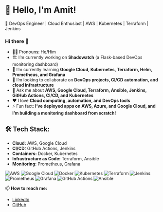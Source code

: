 # 👋 Hello, I'm Amit!

🚀 DevOps Engineer | Cloud Enthusiast | AWS | Kubernetes | Terraform | Jenkins

### Hi there 👋  

- 🧑‍🚀 Pronouns: He/Him  
- 🏗️ I’m currently working on **Shadowatch** (a Flask-based DevOps monitoring dashboard)  
- 🌱 I’m currently learning **Google Cloud, Kubernetes, Terraform, Helm, Prometheus, and Grafana**  
- 🤝 I’m looking to collaborate on **DevOps projects, CI/CD automation, and cloud infrastructure**  
- 💬 Ask me about **AWS, Google Cloud, Terraform, Ansible, Jenkins, GitHub Actions, CI/CD, and Kubernetes**  
- ❤️ I love **Cloud computing, automation, and DevOps tools**  
- ⚡ Fun fact: **I’ve deployed apps on AWS, Azure, and Google Cloud, and I’m building a monitoring dashboard from scratch!**  

## 🛠 Tech Stack:
- **Cloud:** AWS, Google Cloud
- **CI/CD:** GitHub Actions, Jenkins
- **Containers:** Docker, Kubernetes
- **Infrastructure as Code:** Terraform, Ansible
- **Monitoring:** Prometheus, Grafana


![AWS](https://img.shields.io/badge/AWS-232F3E?style=flat&logo=amazonaws&logoColor=white)
![Google Cloud](https://img.shields.io/badge/Google%20Cloud-4285F4?style=flat&logo=google-cloud&logoColor=white)
![Docker](https://img.shields.io/badge/Docker-2496ED?style=flat&logo=docker&logoColor=white)
![Kubernetes](https://img.shields.io/badge/Kubernetes-326CE5?style=flat&logo=kubernetes&logoColor=white)
![Terraform](https://img.shields.io/badge/Terraform-623CE4?style=flat&logo=terraform&logoColor=white)
![Jenkins](https://img.shields.io/badge/Jenkins-D24939?style=flat&logo=jenkins&logoColor=white)
![Prometheus](https://img.shields.io/badge/Prometheus-E6522C?style=flat&logo=prometheus&logoColor=white)
![Grafana](https://img.shields.io/badge/Grafana-F46800?style=flat&logo=grafana&logoColor=white)
![GitHub Actions](https://img.shields.io/badge/GitHub_Actions-2088FF?style=flat&logo=github-actions&logoColor=white)
![Ansible](https://img.shields.io/badge/Ansible-EE0000?style=flat&logo=ansible&logoColor=white)


📫 **How to reach me:**
- [LinkedIn](https://www.linkedin.com/in/amit-levy-603578323/)
- [GitHub](https://github.com/Am1t-levy?tab=repositories)
